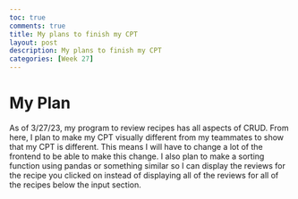 ```yaml
---
toc: true
comments: true
title: My plans to finish my CPT
layout: post
description: My plans to finish my CPT
categories: [Week 27]
---
```


# My Plan
As of 3/27/23, my program to review recipes has all aspects of CRUD. From here, I plan to make my CPT visually different from my teammates to show that my CPT is different. This means I will have to change a lot of the frontend to be able to make this change. I also plan to make a sorting function using pandas or something similar so I can display the reviews for the recipe you clicked on instead of displaying all of the reviews for all of the recipes below the input section.